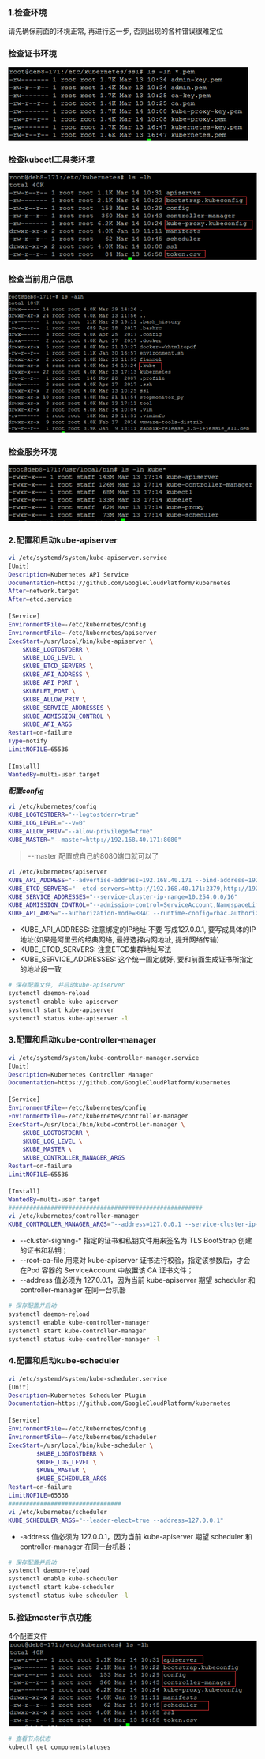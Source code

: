 ### 1.检查环境
请先确保前面的环境正常, 再进行这一步, 否则出现的各种错误很难定位
### 检查证书环境
![检查证书环境](./images/kubernetes-ssl.png)
### 检查kubectl工具类环境
![kubectl环境](./images/kubernetes.png)
### 检查当前用户信息
![current user](./images/current-user.png)
### 检查服务环境
![kubernetes环境](./images/kube-bin.png)

### 2.配置和启动kube-apiserver
```bash
vi /etc/systemd/system/kube-apiserver.service
[Unit]
Description=Kubernetes API Service
Documentation=https://github.com/GoogleCloudPlatform/kubernetes
After=network.target
After=etcd.service

[Service]
EnvironmentFile=-/etc/kubernetes/config
EnvironmentFile=-/etc/kubernetes/apiserver
ExecStart=/usr/local/bin/kube-apiserver \
    $KUBE_LOGTOSTDERR \
    $KUBE_LOG_LEVEL \
    $KUBE_ETCD_SERVERS \
    $KUBE_API_ADDRESS \
    $KUBE_API_PORT \
    $KUBELET_PORT \
    $KUBE_ALLOW_PRIV \
    $KUBE_SERVICE_ADDRESSES \
    $KUBE_ADMISSION_CONTROL \
    $KUBE_API_ARGS
Restart=on-failure
Type=notify
LimitNOFILE=65536

[Install]
WantedBy=multi-user.target
```
***配置config***
```bash
vi /etc/kubernetes/config
KUBE_LOGTOSTDERR="--logtostderr=true"
KUBE_LOG_LEVEL="--v=0"
KUBE_ALLOW_PRIV="--allow-privileged=true"
KUBE_MASTER="--master=http://192.168.40.171:8080"
```
> --master 配置成自己的8080端口就可以了
```bash
vi /etc/kubernetes/apiserver
KUBE_API_ADDRESS="--advertise-address=192.168.40.171 --bind-address=192.168.40.171 --insecure-bind-address=192.168.40.171"
KUBE_ETCD_SERVERS="--etcd-servers=http://192.168.40.171:2379,http://192.168.40.172:2379,http://192.168.40.173:2379"
KUBE_SERVICE_ADDRESSES="--service-cluster-ip-range=10.254.0.0/16"
KUBE_ADMISSION_CONTROL="--admission-control=ServiceAccount,NamespaceLifecycle,NamespaceExists,LimitRanger,ResourceQuota"
KUBE_API_ARGS="--authorization-mode=RBAC --runtime-config=rbac.authorization.k8s.io/v1beta1 --kubelet-https=true --experimental-bootstrap-token-auth --token-auth-file=/etc/kubernetes/token.csv --service-node-port-range=30000-32767 --tls-cert-file=/etc/kubernetes/ssl/kubernetes.pem --tls-private-key-file=/etc/kubernetes/ssl/kubernetes-key.pem --client-ca-file=/etc/kubernetes/ssl/ca.pem --service-account-key-file=/etc/kubernetes/ssl/ca-key.pem --enable-swagger-ui=true --apiserver-count=3 --audit-log-maxage=30 --audit-log-maxbackup=3 --audit-log-maxsize=100 --audit-log-path=/var/lib/audit.log --event-ttl=1h"
```
+ KUBE_API_ADDRESS: 注意绑定的IP地址 不要 写成127.0.0.1, 要写成具体的IP地址(如果是阿里云的经典网络, 最好选择内网地址, 提升网络传输)
+ KUBE_ETCD_SERVERS: 注意ETCD集群地址写法
+ KUBE_SERVICE_ADDRESSES: 这个统一固定就好, 要和前面生成证书所指定的地址段一致
```bash
# 保存配置文件, 并启动kube-apiserver
systemctl daemon-reload
systemctl enable kube-apiserver
systemctl start kube-apiserver
systemctl status kube-apiserver -l
```
### 3.配置和启动kube-controller-manager
```bash
vi /etc/systemd/system/kube-controller-manager.service
[Unit]
Description=Kubernetes Controller Manager
Documentation=https://github.com/GoogleCloudPlatform/kubernetes

[Service]
EnvironmentFile=-/etc/kubernetes/config
EnvironmentFile=-/etc/kubernetes/controller-manager
ExecStart=/usr/local/bin/kube-controller-manager \
    $KUBE_LOGTOSTDERR \
    $KUBE_LOG_LEVEL \
    $KUBE_MASTER \
    $KUBE_CONTROLLER_MANAGER_ARGS
Restart=on-failure
LimitNOFILE=65536

[Install]
WantedBy=multi-user.target
#######################################################
vi /etc/kubernetes/controller-manager
KUBE_CONTROLLER_MANAGER_ARGS="--address=127.0.0.1 --service-cluster-ip-range=10.254.0.0/16 --cluster-name=kubernetes --cluster-signing-cert-file=/etc/kubernetes/ssl/ca.pem --cluster-signing-key-file=/etc/kubernetes/ssl/ca-key.pem  --service-account-private-key-file=/etc/kubernetes/ssl/ca-key.pem --root-ca-file=/etc/kubernetes/ssl/ca.pem --leader-elect=true"
```
+ --cluster-signing-* 指定的证书和私钥文件用来签名为 TLS BootStrap 创建的证书和私钥；
+ --root-ca-file 用来对 kube-apiserver 证书进行校验，指定该参数后，才会在Pod 容器的 ServiceAccount 中放置该 CA 证书文件；
+ --address 值必须为 127.0.0.1，因为当前 kube-apiserver 期望 scheduler 和 controller-manager 在同一台机器
```bash
# 保存配置并启动
systemctl daemon-reload
systemctl enable kube-controller-manager
systemctl start kube-controller-manager
systemctl status kube-controller-manager -l
```
### 4.配置和启动kube-scheduler
```bash
vi /etc/systemd/system/kube-scheduler.service
[Unit]
Description=Kubernetes Scheduler Plugin
Documentation=https://github.com/GoogleCloudPlatform/kubernetes

[Service]
EnvironmentFile=-/etc/kubernetes/config
EnvironmentFile=-/etc/kubernetes/scheduler
ExecStart=/usr/local/bin/kube-scheduler \
        $KUBE_LOGTOSTDERR \
        $KUBE_LOG_LEVEL \
        $KUBE_MASTER \
        $KUBE_SCHEDULER_ARGS
Restart=on-failure
LimitNOFILE=65536
################################
vi /etc/kubernetes/scheduler
KUBE_SCHEDULER_ARGS="--leader-elect=true --address=127.0.0.1"
```
+ -address 值必须为 127.0.0.1，因为当前 kube-apiserver 期望 scheduler 和 controller-manager 在同一台机器；
```bash
# 保存配置并启动
systemctl daemon-reload
systemctl enable kube-scheduler
systemctl start kube-scheduler
systemctl status kube-scheduler -l
```
### 5.验证master节点功能
4个配置文件 <br/>
![master配置文件存放地方](./images/master-config.png)
```bash
# 查看节点状态
kubectl get componentstatuses
```
![]()
